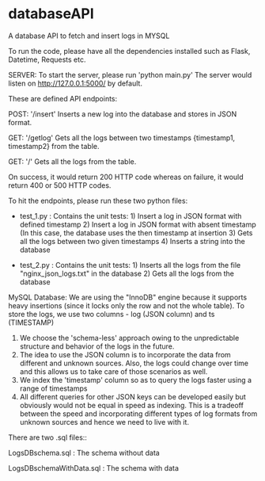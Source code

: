 # databaseAPI
A database API to fetch and insert logs in MYSQL

To run the code, please have all the dependencies installed such as Flask, Datetime, Requests etc.

SERVER:
To start the server, please run 'python main.py'
The server would listen on http://127.0.0.1:5000/ by default.

These are defined API endpoints:

POST: '/insert' 
Inserts a new log into the database and stores in JSON format.

GET: '/getlog'
Gets all the logs between two timestamps {timestamp1, timestamp2} from the table.

GET: '/'
Gets all the logs from the table.

On success, it would return 200 HTTP code whereas on failure, it would return 400 or 500 HTTP codes.

To hit the endpoints, please run these two python files:
- test_1.py : Contains the unit tests:
              1) Insert a log in JSON format with defined timestamp
              2) Insert a log in JSON format with absent timestamp (In this case, the database uses the then timestamp at insertion
              3) Gets all the logs between two given timestamps
              4) Inserts a string into the database
 
 - test_2.py : Contains the unit tests:
            1) Inserts all the logs from the file "nginx_json_logs.txt" in the database
            2) Gets all the logs from the database
            
            
            
 MySQL Database:
 We are using the "InnoDB" engine because it supports heavy insertions (since it locks only the row and not the whole table).
 To store the logs, we use two columns - log (JSON column) and ts (TIMESTAMP)
 
 1) We choose the 'schema-less' approach owing to the unpredictable structure and behavior of the logs in the future.
 2) The idea to use the JSON column is to incorporate the data from different and unknown sources. Also, the logs could change over time and this allows us to take care of those scenarios as well.
 3) We index the 'timestamp' column so as to query the logs faster using a range of timestamps
 4) All different queries for other JSON keys can be developed easily but obviously would not be equal in speed as indexing. This is a tradeoff between the speed and incorporating different types of log formats from unknown sources and hence we need to live with it.
 
There are two .sql files::


LogsDBschema.sql : The schema without data


LogsDBschemaWithData.sql : The schema with data
